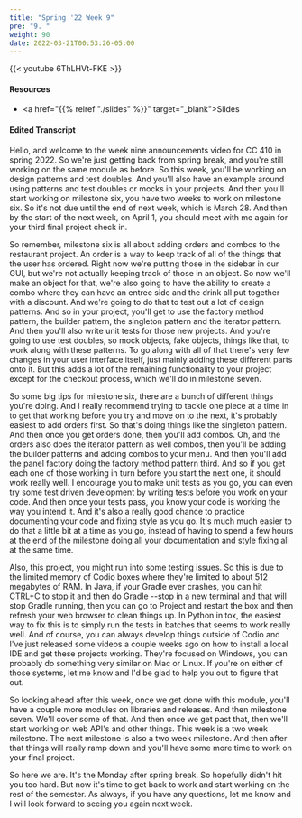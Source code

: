 ```yaml
---
title: "Spring '22 Week 9"
pre: "9. "
weight: 90
date: 2022-03-21T00:53:26-05:00
---
```


{{< youtube 6ThLHVt-FKE   >}}

#### Resources

* <a href="{{% relref "./slides" %}}" target="_blank">Slides</a>

#### Edited Transcript

Hello, and welcome to the week nine announcements video for CC 410 in spring 2022. So we're just getting back from spring break, and you're still working on the same module as before. So this week, you'll be working on design patterns and test doubles. And you'll also have an example around using patterns and test doubles or mocks in your projects. And then you'll start working on milestone six, you have two weeks to work on milestone six. So it's not due until the end of next week, which is March 28. And then by the start of the next week, on April 1, you should meet with me again for your third final project check in. 

So remember, milestone six is all about adding orders and combos to the restaurant project. An order is a way to keep track of all of the things that the user has ordered. Right now we're putting those in the sidebar in our GUI, but we're not actually keeping track of those in an object. So now we'll make an object for that, we're also going to have the ability to create a combo where they can have an entree side and the drink all put together with a discount. And we're going to do that to test out a lot of design patterns. And so in your project, you'll get to use the factory method pattern, the builder pattern, the singleton pattern and the iterator pattern. And then you'll also write unit tests for those new projects. And you're going to use test doubles, so mock objects, fake objects, things like that, to work along with these patterns. To go along with all of that there's very few changes in your user interface itself, just mainly adding these different parts onto it. But this adds a lot of the remaining functionality to your project except for the checkout process, which we'll do in milestone seven. 

So some big tips for milestone six, there are a bunch of different things you're doing. And I really recommend trying to tackle one piece at a time in to get that working before you try and move on to the next, it's probably easiest to add orders first. So that's doing things like the singleton pattern. And then once you get orders done, then you'll add combos. Oh, and the orders also does the iterator pattern as well combos, then you'll be adding the builder patterns and adding combos to your menu. And then you'll add the panel factory doing the factory method pattern third. And so if you get each one of those working in turn before you start the next one, it should work really well. I encourage you to make unit tests as you go, you can even try some test driven development by writing tests before you work on your code. And then once your tests pass, you know your code is working the way you intend it. And it's also a really good chance to practice documenting your code and fixing style as you go. It's much much easier to do that a little bit at a time as you go, instead of having to spend a few hours at the end of the milestone doing all your documentation and style fixing all at the same time. 

Also, this project, you might run into some testing issues. So this is due to the limited memory of Codio boxes where they're limited to about 512 megabytes of RAM. In Java, if your Gradle ever crashes, you can hit CTRL+C to stop it and then do Gradle --stop in a new terminal and that will stop Gradle running, then you can go to Project and restart the box and then refresh your web browser to clean things up. In Python in tox, the easiest way to fix this is to simply run the tests in batches that seems to work really well. And of course, you can always develop things outside of Codio and I've just released some videos a couple weeks ago on how to install a local IDE and get these projects working. They're focused on Windows, you can probably do something very similar on Mac or Linux. If you're on either of those systems, let me know and I'd be glad to help you out to figure that out. 

So looking ahead after this week, once we get done with this module, you'll have a couple more modules on libraries and releases. And then milestone seven. We'll cover some of that. And then once we get past that, then we'll start working on web API's and other things. This week is a two week milestone. The next milestone is also a two week milestone. And then after that things will really ramp down and you'll have some more time to work on your final project. 

So here we are. It's the Monday after spring break. So hopefully didn't hit you too hard. But now it's time to get back to work and start working on the rest of the semester. As always, if you have any questions, let me know and I will look forward to seeing you again next week. 

